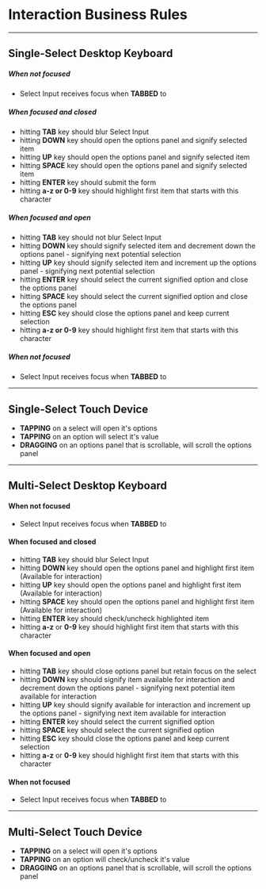 # Interaction Business Rules

---

## Single-Select Desktop Keyboard

##### When not focused
- Select Input receives focus when **TABBED** to

##### When focused and closed
- hitting **TAB** key should blur Select Input
- hitting **DOWN** key should open the options panel and signify selected item
- hitting **UP** key should open the options panel and signify selected item
- hitting **SPACE** key should open the options panel and signify selected item
- hitting **ENTER** key should submit the form
- hitting **a-z or 0-9** key should highlight first item that starts with this character

##### When focused and open
- hitting **TAB** key should not blur Select Input
- hitting **DOWN** key should signify selected item and decrement down the options panel - signifying next potential selection
- hitting **UP** key should signify selected item and increment up the options panel - signifying next potential selection
- hitting **ENTER** key should select the current signified option and close the options panel
- hitting **SPACE** key should select the current signified option and close the options panel
- hitting **ESC** key should close the options panel and keep current selection
- hitting **a-z or 0-9** key should highlight first item that starts with this character

##### When not focused
- Select Input receives focus when **TABBED** to

---

## Single-Select Touch Device

- **TAPPING** on a select will open it's options
- **TAPPING** on an option will select it's value
- **DRAGGING** on an options panel that is scrollable, will scroll the options panel

---

## Multi-Select Desktop Keyboard

#### When not focused

- Select Input receives focus when **TABBED** to

#### When focused and closed

- hitting **TAB** key should blur Select Input
- hitting **DOWN** key should open the options panel and highlight first item (Available for interaction)
- hitting **UP** key should open the options panel and highlight first item (Available for interaction)
- hitting **SPACE** key should open the options panel and highlight first item (Available for interaction)
- hitting **ENTER** key should check/uncheck highlighted item
- hitting **a-z** or **0-9** key should highlight first item that starts with this character

#### When focused and open

- hitting **TAB** key should close options panel but retain focus on the select
- hitting **DOWN** key should signify item available for interaction and decrement down the options panel - signifying next potential item available for interaction
- hitting **UP** key should signify  available for interaction and increment up the options panel - signifying next item  available for interaction
- hitting **ENTER** key should select the current signified option
- hitting **SPACE** key should select the current signified option
- hitting **ESC** key should close the options panel and keep current selection
- hitting **a-z** or **0-9** key should highlight first item that starts with this character

#### When not focused

- Select Input receives focus when **TABBED** to

---

## Multi-Select Touch Device

- **TAPPING** on a select will open it's options
- **TAPPING** on an option will check/uncheck it's value
- **DRAGGING** on an options panel that is scrollable, will scroll the options panel
